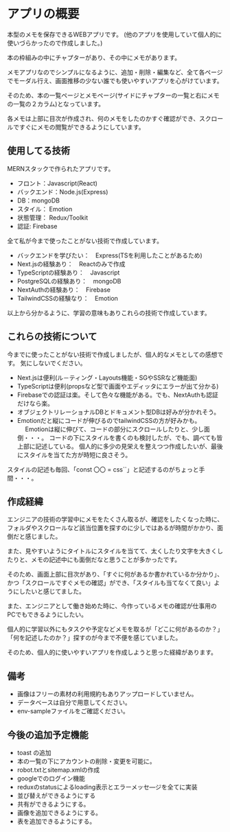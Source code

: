 # アプリの概要

本型のメモを保存できるWEBアプリです。
(他のアプリを使用していて個人的に使いづらかったので作成しました。)

本の枠組みの中にチャプターがあり、その中にメモがあります。

メモアプリなのでシンプルになるように、追加・削除・編集など、全て各ページでモーダル行え、画面推移の少ない誰でも使いやすいアプリを心がけています。

そのため、本の一覧ページとメモページ(サイドにチャプターの一覧と右にメモの一覧の２カラム)となっています。

各メモは上部に目次が作成され、何のメモをしたのかすぐ確認ができ、スクロールですぐにメモの閲覧ができるようにしています。

## 使用してる技術

MERNスタックで作られたアプリです。

- フロント：Javascript(React)
- バックエンド：Node.js(Express)
- DB：mongoDB
- スタイル： Emotion
- 状態管理： Redux/Toolkit
- 認証: Firebase

全て私が今まで使ったことがない技術で作成しています。

- バックエンドを学びたい：　Express(TSを利用したことがあるため)
- Next.jsの経験あり：　Reactのみで作成
- TypeScriptの経験あり：　Javascript
- PostgreSQLの経験あり：　mongoDB
- NextAuthの経験あり：　Firebase
- TailwindCSSの経験なり：　Emotion

以上から分かるように、学習の意味もありこれらの技術で作成しています。

## これらの技術について

今までに使ったことがない技術で作成しましたが、個人的なメモとしての感想です。
気にしないでください。

- Next.jsは便利(ル－ティング・Layouts機能・SGやSSRなど機能面)
- TypeScriptは便利(propsなど型で画面やエディッタにエラーが出て分かる)
- Firebaseでの認証は楽。そして色々な機能がある。でも、NextAuthも認証だけなら楽。
- オブジェクトリレーショナルDBとドキュメント型DBは好みが分かれそう。
- Emotionだと縦にコードが伸びるのでtailwindCSSの方が好みかも。
　
Emotionは縦に伸びて、コードの部分にスクロールしたりと、少し面倒・・・。
コードの下にスタイルを書くのも検討したが、でも、調べても皆上部に記述している。
個人的に多少の見栄えを整えつつ作成したいが、最後にスタイルを当てた方が時短に良さそう。

スタイルの記述も毎回、「const 〇〇 = css``」と記述するのがちょっと手間・・・。

## 作成経緯

エンジニアの技術の学習中にメモをたくさん取るが、確認をしたくなった時に、フォルダやスクロールなど該当位置を探すのに少しではあるが時間がかかり、面倒だと感じました。

また、見やすいようにタイトルにスタイルを当てて、太くしたり文字を大きくしたりと、メモの記述中にも面倒だなと思うことが多かったです。

そのため、画面上部に目次があり、「すぐに何があるか書かれているか分かり」、かつ「スクロールですぐメモの確認」ができ、「スタイルも当てなくて良い」ようにしたいと感じてました。

また、エンジニアとして働き始めた時に、今作っているメモの確認が仕事用のPCでもできるようにしたい。

個人的に学習以外にもタスクや予定などメモを取るが「どこに何があるのか？」「何を記述したのか？」探すのが今まで不便を感じていました。

そのため、個人的に使いやすいアプリを作成しようと思った経緯があります。

## 備考

- 画像はフリーの素材の利用規約もありアップロードしていません。
- データベースは自分で用意してください。
- env-sampleファイルをご確認ください。

## 今後の追加予定機能

- toast の追加
- 本の一覧の下にアカウントの削除・変更を可能に。
- robot.txtとsitemap.xmlの作成
- googleでのログイン機能
- reduxのstatusによるloading表示とエラーメッセ―ジを全てに実装
- 並び替えができるようにする
- 共有ができるようにする。
- 画像を追加できるようにする。
- 表を追加できるようにする。
